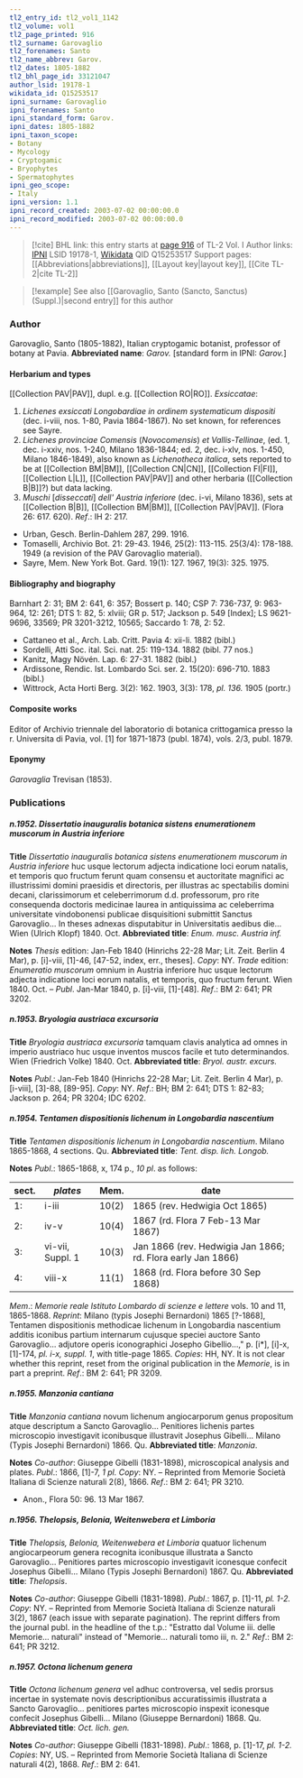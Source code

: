 ```yaml
---
tl2_entry_id: tl2_vol1_1142
tl2_volume: vol1
tl2_page_printed: 916
tl2_surname: Garovaglio
tl2_forenames: Santo
tl2_name_abbrev: Garov.
tl2_dates: 1805-1882
tl2_bhl_page_id: 33121047
author_lsid: 19178-1
wikidata_id: Q15253517
ipni_surname: Garovaglio
ipni_forenames: Santo
ipni_standard_form: Garov.
ipni_dates: 1805-1882
ipni_taxon_scope: 
- Botany
- Mycology
- Cryptogamic
- Bryophytes
- Spermatophytes
ipni_geo_scope: 
- Italy
ipni_version: 1.1
ipni_record_created: 2003-07-02 00:00:00.0
ipni_record_modified: 2003-07-02 00:00:00.0
---
```


> [!cite] BHL link: this entry starts at [page 916](https://www.biodiversitylibrary.org/page/33121047) of TL-2 Vol. I
> Author links: [IPNI](https://www.ipni.org/a/19178-1) LSID 19178-1, [Wikidata](https://www.wikidata.org/wiki/Q15253517) QID Q15253517
> Support pages: [[Abbreviations|abbreviations]], [[Layout key|layout key]], [[Cite TL-2|cite TL-2]]

> [!example] See also [[Garovaglio, Santo (Sancto, Sanctus) (Suppl.)|second entry]] for this author

### Author

Garovaglio, Santo (1805-1882), Italian cryptogamic botanist, professor of botany at Pavia. 
**Abbreviated name**: *Garov.* \[standard form in IPNI: *Garov.*\]

#### Herbarium and types

[[Collection PAV|PAV]], dupl. e.g. [[Collection RO|RO]].
*Exsiccatae*: 
1. *Lichenes exsiccati Longobardiae in ordinem systematicum dispositi* (dec. i-viii, nos. 1-80, Pavia 1864-1867). No set known, for references see Sayre.
2. *Lichenes provinciae Comensis* (*Novocomensis*) *et Vallis-Tellinae*, (ed. 1, dec. i-xxiv, nos. 1-240, Milano 1836-1844; ed. 2, dec. i-xlv, nos. 1-450, Milano 1846-1849), also known as *Lichenotheca italica*, sets reported to be at [[Collection BM|BM]], [[Collection CN|CN]], [[Collection FI|FI]], [[Collection L|L]], [[Collection PAV|PAV]] and other herbaria ([[Collection B|B]]?) but data lacking.
3. *Muschi* \[*disseccati*\] *dell' Austria inferiore* (dec. i-vi, Milano 1836), sets at [[Collection B|B]], [[Collection BM|BM]], [[Collection PAV|PAV]]. (Flora 26: 617. 620).
*Ref*.: IH 2: 217.
- Urban, Gesch. Berlin-Dahlem 287, 299. 1916.
- Tomaselli, Archivio Bot. 21: 29-43. 1946, 25(2): 113-115. 25(3/4): 178-188. 1949 (a revision of the PAV Garovaglio material).
- Sayre, Mem. New York Bot. Gard. 19(1): 127. 1967, 19(3): 325. 1975.

#### Bibliography and biography

Barnhart 2: 31; BM 2: 641, 6: 357; Bossert p. 140; CSP 7: 736-737, 9: 963-964, 12: 261; DTS 1: 82, 5: xlviii; GR p. 517; Jackson p. 549 \[Index\]; LS 9621-9696, 33569; PR 3201-3212, 10565; Saccardo 1: 78, 2: 52.
- Cattaneo et al., Arch. Lab. Critt. Pavia 4: xii-li. 1882 (bibl.)
- Sordelli, Atti Soc. ital. Sci. nat. 25: 119-134. 1882 (bibl. 77 nos.)
- Kanitz, Magy Növén. Lap. 6: 27-31. 1882 (bibl.)
- Ardissone, Rendic. Ist. Lombardo Sci. ser. 2. 15(20): 696-710. 1883 (bibl.)
- Wittrock, Acta Horti Berg. 3(2): 162. 1903, 3(3): 178, *pl. 136.* 1905 (portr.)

#### Composite works

Editor of Archivio triennale del laboratorio di botanica crittogamica presso la r. Universita di Pavia, vol. \[1\] for 1871-1873 (publ. 1874), vols. 2/3, publ. 1879.

#### Eponymy

*Garovaglia* Trevisan (1853).

### Publications

##### n.1952. Dissertatio inauguralis botanica sistens enumerationem muscorum in Austria inferiore

**Title**
*Dissertatio inauguralis botanica sistens enumerationem muscorum in Austria inferiore* huc usque lectorum adjecta indicatione loci eorum natalis, et temporis quo fructum ferunt quam consensu et auctoritate magnifici ac illustrissimi domini praesidis et directoris, per illustras ac spectabilis domini decani, clarissimorum et celeberrimorum d.d. professorum, pro rite consequenda doctoris medicinae laurea in antiquissima ac celeberrima universitate vindobonensi publicae disquisitioni submittit Sanctus Garovaglio... In theses adnexas disputabitur in Universitatis aedibus die... Wien (Ulrich Klopf) 1840. Oct.
**Abbreviated title**: *Enum. musc. Austria inf.*

**Notes**
*Thesis* edition: Jan-Feb 1840 (Hinrichs 22-28 Mar; Lit. Zeit. Berlin 4 Mar), p. \[i\]-viii, \[1\]-46, \[47-52, index, err., theses\]. *Copy*: NY.
*Trade* edition: *Enumeratio muscorum* omnium in Austria inferiore huc usque lectorum adjecta indicatione loci eorum natalis, et temporis, quo fructum ferunt. Wien 1840. Oct. – *Publ*. Jan-Mar 1840, p. \[i\]-viii, \[1\]-\[48\].
*Ref*.: BM 2: 641; PR 3202.

##### n.1953. Bryologia austriaca excursoria

**Title**
*Bryologia austriaca excursoria* tamquam clavis analytica ad omnes in imperio austriaco huc usque inventos muscos facile et tuto determinandos. Wien (Friedrich Volke) 1840. Oct.
**Abbreviated title**: *Bryol. austr. excurs.*

**Notes**
*Publ*.: Jan-Feb 1840 (Hinrichs 22-28 Mar; Lit. Zeit. Berlin 4 Mar), p. \[i-viii\], \[3\]-88, \[89-95\]. *Copy*: NY.
*Ref*.: BH; BM 2: 641; DTS 1: 82-83; Jackson p. 264; PR 3204; IDC 6202.

##### n.1954. Tentamen dispositionis lichenum in Longobardia nascentium

**Title**
*Tentamen dispositionis lichenum in Longobardia nascentium*. Milano 1865-1868, 4 sections. Qu.
**Abbreviated title**: *Tent. disp. lich. Longob.*

**Notes**
*Publ*.: 1865-1868, x, 174 p., *10 pl*. as follows:

|sect.	|*plates*	|Mem.	|date|
|---	|---	|---	|---	|
|1:	|i-iii	|10(2)	|1865 (rev. Hedwigia Oct 1865)|
|2:	|iv-v	|10(4)	|1867 (rd. Flora 7 Feb-13 Mar 1867)|
|3:	|vi-vii, Suppl. 1	|10(3)	|Jan 1866 (rev. Hedwigia Jan 1866; rd. Flora early Jan 1866)|
|4:	|viii-x	|11(1)	|1868 (rd. Flora before 30 Sep 1868)|

*Mem*.: *Memorie reale Istituto Lombardo di scienze e lettere* vols. 10 and 11, 1865-1868.
*Reprint*: Milano (typis Josephi Bernardoni) 1865 \[?-1868\], Tentamen dispositionis methodicae lichenum in Longobardia nascentium additis iconibus partium internarum cujusque speciei auctore Santo Garovaglio... adjutore operis iconographici Josepho Gibellio...," p. \[i\*\], \[i\]-x, \[1\]-174, *pl. i-x, suppl. 1*, with title-page 1865. *Copies*: HH, NY.
It is not clear whether this reprint, reset from the original publication in the *Memorie*, is in part a preprint.
*Ref*.: BM 2: 641; PR 3209.

##### n.1955. Manzonia cantiana

**Title**
*Manzonia cantiana* novum lichenum angiocarporum genus propositum atque descriptum a Sancto Garovaglio... Penitiores lichenis partes microscopio investigavit iconibusque illustravit Josephus Gibelli... Milano (Typis Josephi Bernardoni) 1866. Qu.
**Abbreviated title**: *Manzonia*.

**Notes**
*Co-author*: Giuseppe Gibelli (1831-1898), microscopical analysis and plates.
*Publ*.: 1866, \[1\]-7, *1 pl. Copy*: NY. – Reprinted from Memorie Società Italiana di Scienze naturali 2(8), 1866.
*Ref*.: BM 2: 641; PR 3210.
- Anon., Flora 50: 96. 13 Mar 1867.

##### n.1956. Thelopsis, Belonia, Weitenwebera et Limboria

**Title**
*Thelopsis, Belonia, Weitenwebera et Limboria* quatuor lichenum angiocarpeorum genera recognita iconibusque illustrata a Sancto Garovaglio... Penitiores partes microscopio investigavit iconesque confecit Josephus Gibelli... Milano (Typis Josephi Bernardoni) 1867. Qu.
**Abbreviated title**: *Thelopsis*.

**Notes**
*Co-author*: Giuseppe Gibelli (1831-1898).
*Publ*.: 1867, p. \[1\]-11, *pl. 1-2. Copy*: NY. – Reprinted from Memorie Società Italiana di Scienze naturali 3(2), 1867 (each issue with separate pagination). The reprint differs from the journal publ. in the headline of the t.p.: "Estratto dal Volume iii. delle Memorie... naturali" instead of "Memorie... naturali tomo iii, n. 2."
*Ref*.: BM 2: 641; PR 3212.

##### n.1957. Octona lichenum genera

**Title**
*Octona lichenum genera* vel adhuc controversa, vel sedis prorsus incertae in systemate novis descriptionibus accuratissimis illustrata a Sancto Garovaglio... penitiores partes microscopio inspexit iconesque confecit Josephus Gibelli... Milano (Giuseppe Bernardoni) 1868. Qu.
**Abbreviated title**: *Oct. lich. gen.*

**Notes**
*Co-author*: Giuseppe Gibelli (1831-1898).
*Publ*.: 1868, p. \[1\]-17, *pl. 1-2. Copies*: NY, US. – Reprinted from Memorie Società Italiana di Scienze naturali 4(2), 1868.
*Ref*.: BM 2: 641.


